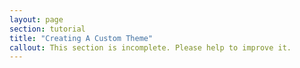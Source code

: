 ```yaml
---
layout: page
section: tutorial
title: "Creating A Custom Theme"
callout: This section is incomplete. Please help to improve it.
---
```

